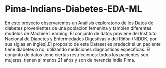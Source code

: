 # Pima-Indians-Diabetes-EDA-ML

En este proyecto observaremos un Analisis exploratorio de los Datos de diabetes provenientes de una poblacion femenina y tambien diferentes modelos de Machine Learning.
El conjunto de datos proviene del Instituto Nacional de Diabetes y Enfermedades Digestivas y del Riñón (NIDDK, por sus siglas en inglés).El propósito de este Dataset es predecir si un paciente tiene diabetes o no, utilizando mediciones diagnósticas específicas. El conjunto de datos tiene ciertas restricciones: todos los pacientes son mujeres, tienen al menos 21 años y son de herencia india Pima.
